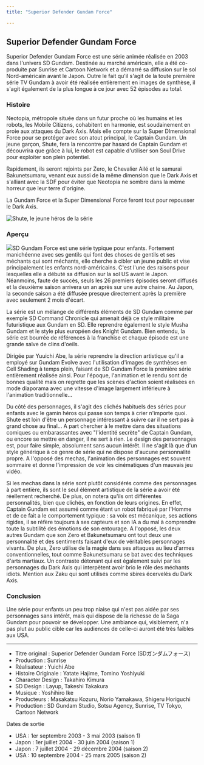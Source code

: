 ```yaml
---
title: "Superior Defender Gundam Force"

---
```


Superior Defender Gundam Force
------------------------------


Superior Defender Gundam Force est une série animée réalisée en 2003 dans l'univers SD Gundam. Destinée au marché américain, elle a été co-produite par Sunrise et Cartoon Network et a démarré sa diffusion sur le sol Nord-américain avant le Japon. Outre le fait qu'il s'agit de la toute première série TV Gundam à avoir été réalisée entièrement en images de synthèse, il s'agit également de la plus longue à ce jour avec 52 épisodes au total. 


### Histoire


Neotopia, métropole située dans un futur proche où les humains et les robots, les Mobile Citizens, cohabitent en harmonie, est soudainement en proie aux attaques du Dark Axis. Mais elle compte sur la Super DImensional Force pour se protéger avec son atout principal, le Captain Gundam. Un jeune garçon, Shute, fera la rencontre par hasard de Captain Gundam et découvrira que grâce à lui, le robot est capable d'utiliser son Soul Drive pour exploiter son plein potentiel. 


Rapidement, ils seront rejoints par Zero, le Chevalier Ailé et le samurai Bakunetsumaru, venant eux aussi de la même dimension que le Dark Axis et s'alliant avec la SDF pour éviter que Neotopia ne sombre dans la même horreur que leur terre d'origine. 


La Gundam Force et la Super Dimensional Force feront tout pour repousser le Dark Axis. 


![Shute, le jeune héros de la série](/images/stories/saga/sd-gundam-force/sdgf1.jpg) 


### Aperçu


![](/images/stories/saga/sd-gundam-force/sdgf-affiche.jpg)SD Gundam Force est une série typique pour enfants. Fortement manichéenne avec ses gentils qui font des choses de gentils et ses méchants qui sont méchants, elle cherche à cibler un jeune public et vise principalement les enfants nord-américains. C'est l'une des raisons pour lesquelles elle a débuté sa diffusion sur la sol US avant le Japon. Néanmoins, faute de succès, seuls les 26 premiers épisodes seront diffusés et la deuxième saison arrivera un an après sur une autre chaine. Au Japon, la seconde saison a été diffusée presque directement après la première avec seulement 2 mois d'écart. 


La série est un mélange de différents éléments de SD Gundam comme par exemple SD Command Chronicle qui amenait déjà ce style militaire futuristique aux Gundam en SD. Elle reprendre également le style Musha Gundam et le style plus européen des Knight Gundam. Bien entendu, la série est bourrée de références à la franchise et chaque épisode est une grande salve de clins d'oeils. 


Dirigée par Yuuichi Abe, la série reprendre la direction artistique qu'il a employé sur Gundam Evolve avec l'utilisation d'images de synthèses en Cell Shading à temps plein, faisant de SD Gundam Force la première série entièrement réalisée ainsi. Pour l'époque, l'animation et le rendu sont de bonnes qualité mais on regrette que les scènes d'action soient réalisées en mode diaporama avec une vitesse d'image largement inférieure à l'animation traditionnelle... 


Du côté des personnages, il s'agit des clichés habituels des séries pour enfants avec le gamin héros qui passe son temps à crier n'importe quoi. Shute est loin d'être un personnage intéressant à suivre car il ne sert pas à grand chose au final... A part chercher à le mettre dans des situations comiques ou embarassantes avec "l'identité secrète" de Captain Gundam, ou encore se mettre en danger, il ne sert à rien. Le design des personnages est, pour faire simple, absolument sans aucun intérêt. Il ne s'agit là que d'un style générique à ce genre de série qui ne dispose d'aucune personnalité propre. A l'opposé des mechas, l'animation des personnages est souvent sommaire et donne l'impression de voir les cinématiques d'un mauvais jeu vidéo. 


Si les mechas dans la série sont plutôt considérés comme des personnages à part entière, ils sont le seul élément artistique de la série a avoir été réellement recherché. De plus, on notera qu'ils ont différentes personnalités, bien que clichés, en fonction de leurs origines. En effet, Captain Gundam est assumé comme étant un robot fabriqué par l'Homme et de ce fait a le comportement typique : sa voix est mécanique, ses actions rigides, il se réfère toujours à ses capteurs et son IA a du mal à comprendre toute la subtilité des émotions de son entourage. A l'opposé, les deux autres Gundam que son Zero et Bakunetsumaru ont tout deux une personnalité et des sentiments faisant d'eux de véritables personnages vivants. De plus, Zero utilise de la magie dans ses attaques au lieu d'armes conventionnelles, tout comme Bakunetsumaru se bat avec des techniques d'arts martiaux. Un contraste détonant qui est également suivi par les personnages du Dark Axis qui interpètent avoir brio le rôle des méchants idiots. Mention aux Zaku qui sont utilisés comme sbires écervelés du Dark Axis. 


### Conclusion


Une série pour enfants un peu trop niaise qui n'est pas aidée par ses personnages sans intérêt, mais qui dispose de la richesse de la Saga Gundam pour pouvoir se développer. Une ambiance qui, visiblement, n'a pas plut au public cible car les audiences de celle-ci auront été très faibles aux USA. 




---


* Titre original : Superior Defender Gundam Force (SDガンダムフォース)
* Production : Sunrise
* Réalisateur : Yuichi Abe
* Histoire Originale : Yatate Hajime, Tomino Yoshiyuki
* Character Design : Takahiro Kimura
* SD Design : Layup, Takeshi Takakura
* Musique : Yoshihiro Ike
* Producteurs : Masakatsu Kozuru, Norio Yamakawa, Shigeru Horiguchi
* Production : SD Gundam Studio, Sotsu Agency, Sunrise, TV Tokyo, Cartoon Network


Dates de sortie


* USA : 1er septembre 2003 - 3 mai 2003 (saison 1)
* Japon : 1er juillet 2004 - 30 juin 2004 (saison 1)
* Japon : 7 juillet 2004 - 29 décembre 2004 (saison 2)
* USA : 10 septembre 2004 - 25 mars 2005 (saison 2)
